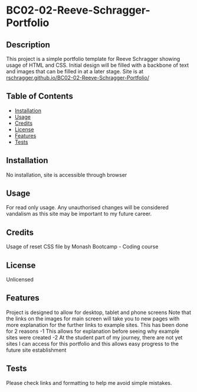 # BC02-02-Reeve-Schragger-Portfolio

## Description

This project is a simple portfolio template for Reeve Schragger showing usage of HTML and CSS.
Initial design will be filled with a backbone of text and images that can be filled in at a later stage.
Site is at [rschragger.github.io/BC02-02-Reeve-Schragger-Portfolio/](https://rschragger.github.io/BC02-02-Reeve-Schragger-Portfolio/)

## Table of Contents 

- [Installation](#installation)
- [Usage](#usage)
- [Credits](#credits)
- [License](#license)
- [Features](#Features)
- [Tests](#tests)


## Installation

No installation, site is accessible through browser

## Usage

For read only usage. Any unauthorised changes will be considered vandalism as this site may be important to my future career.

## Credits

Usage of reset CSS file by Monash Bootcamp - Coding course

## License

Unlicensed


## Features

Project is designed to allow for desktop, tablet and phone screens
Note that the links on the images for main screen will take you to new pages with more explanation for the further links to example sites. This has been done for 2 reasons
-1 This allows for explanation before seeing why example sites were created
-2 At the student part of my journey, there are not yet sites I can access for this portfolio and this allows easy progress to the future site establishment


## Tests

Please check links and formatting to help me avoid simple mistakes.
